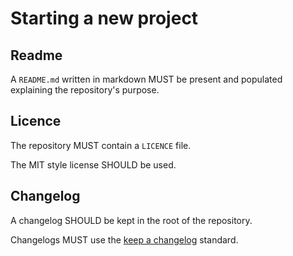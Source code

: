 # Starting a new project

## Readme

A `README.md` written in markdown MUST be present and populated explaining the repository's purpose.

## Licence

The repository MUST contain a `LICENCE` file.

The MIT style license SHOULD be used.

## Changelog

A changelog SHOULD be kept in the root of the repository.

Changelogs MUST use the [keep a changelog](https://keepachangelog.com/en/1.1.0/) standard.

